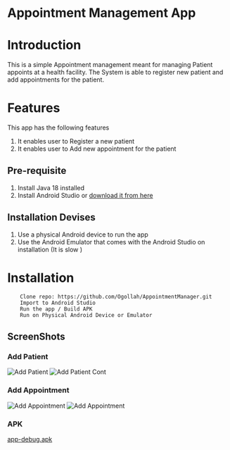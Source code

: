
# Appointment Management App

# Introduction
This is a simple Appointment management meant for managing Patient appoints at a health facility.
The System is able to register new patient and add appointments for the patient.

# Features
This app has the following features
1. It enables user to Register a new patient
2. It enables user to Add new appointment for the patient

## Pre-requisite
1. Install Java 18 installed
2. Install Android Studio or [download it from here](https://developer.android.com/studio/index.html)

## Installation Devises
1. Use a physical Android device to run the app
2. Use the Android Emulator that comes with the Android Studio on installation (It is slow )

# Installation
```agsl
    Clone repo: https://github.com/Ogollah/AppointmentManager.git
    Import to Android Studio
    Run the app / Build APK
    Run on Physical Android Device or Emulator
```

## ScreenShots
### Add Patient
![Add Patient](addPatient1.png)
![Add Patient Cont](addPatient2.png)

### Add Appointment
![Add Appointment](addAppointment.png)
![Add Appointment](addAppointment2.jpg)

### APK
[app-debug.apk](app%2Fbuild%2Foutputs%2Fapk%2Fdebug%2Fapp-debug.apk)
